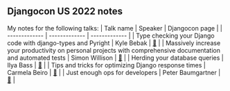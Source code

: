 ## Djangocon US 2022 notes

My notes for the following talks:
| Talk name  | Speaker | Djangocon page |
| ------------- | ------------- | ------------- |
| Type checking your Django code with django-types and Pyright  | Kyle Bebak  | [🔗](https://2022.djangocon.us/talks/type-checking-your-django-code-with-and/) |
| Massively increase your productivity on personal projects with comprehensive documentation and automated tests  | Simon Willison  | [🔗](https://2022.djangocon.us/talks/massively-increase-your-productivity-on/) |
| Herding your database queries | Ilya Bass | [🔗](https://2022.djangocon.us/talks/herding-your-database-queries-diagnosing/) |
| Tips and tricks for optimizing Django response times | Carmela Beiro | [🔗](https://2022.djangocon.us/talks/tips-and-tricks-for-optimizing-django/) |
| Just enough ops for developers | Peter Baumgartner | [🔗](https://2022.djangocon.us/talks/just-enough-ops-for-developers/) |
